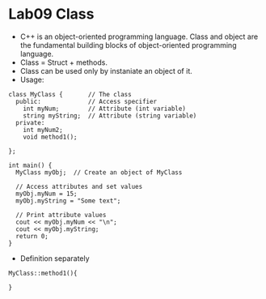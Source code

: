 # Lab09 Class
- C++ is an object-oriented programming language. Class and object are the fundamental building blocks of object-oriented programming language.
- Class = Struct + methods.
- Class can be used only by instaniate an object of it.
- Usage:
```
class MyClass {       // The class
  public:             // Access specifier
    int myNum;        // Attribute (int variable)
    string myString;  // Attribute (string variable)
  private:
    int myNum2;
    void method1();
    
};

int main() {
  MyClass myObj;  // Create an object of MyClass

  // Access attributes and set values
  myObj.myNum = 15; 
  myObj.myString = "Some text";

  // Print attribute values
  cout << myObj.myNum << "\n";
  cout << myObj.myString;
  return 0;
}
```
- Definition separately
```
MyClass::method1(){
    
}
```

